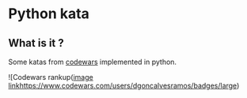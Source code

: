 # Python kata 

## What is it ?
Some katas from [codewars](https://www.codewars.com/) implemented in python.

![Codewars rankup([image link](https://www.codewars.com/users/dgoncalvesramos/badges/large)https://www.codewars.com/users/dgoncalvesramos/badges/large)
